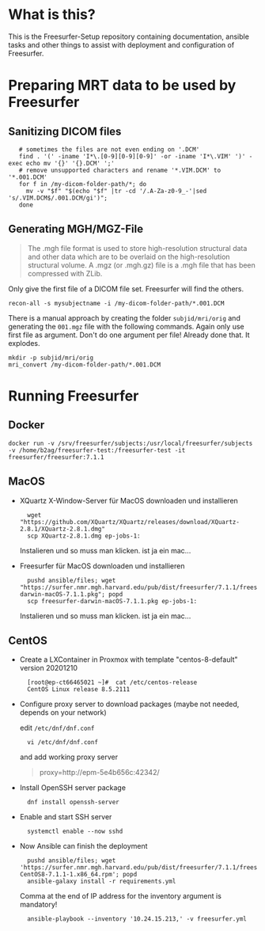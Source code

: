 # What is this?

This is the Freesurfer-Setup repository containing documentation, ansible tasks and other things to assist with deployment and configuration of Freesurfer.

# Preparing MRT data to be used by Freesurfer

## Sanitizing DICOM files

       # sometimes the files are not even ending on '.DCM'
       find . '(' -iname 'I*\.[0-9][0-9][0-9]' -or -iname 'I*\.VIM' ')' -exec echo mv '{}' '{}.DCM' ';'
       # remove unsupported characters and rename '*.VIM.DCM' to '*.001.DCM'
       for f in /my-dicom-folder-path/*; do
         mv -v "$f" "$(echo "$f" |tr -cd '/.A-Za-z0-9_-'|sed 's/.VIM.DCM$/.001.DCM/gi')"; 
       done

## Generating MGH/MGZ-File

> The .mgh file format is used to store high-resolution structural data and other data which are to be overlaid on the high-resolution structural volume. A .mgz (or .mgh.gz) file is a .mgh file that has been compressed with ZLib. 

Only give the first file of a DICOM file set. Freesurfer will find the others.

    recon-all -s mysubjectname -i /my-dicom-folder-path/*.001.DCM

There is a manual approach by creating the folder `subjid/mri/orig` and generating the `001.mgz` file with the following commands. Again only use first file as argument. Don't do one argument per file! Already done that. It explodes.

    mkdir -p subjid/mri/orig
    mri_convert /my-dicom-folder-path/*.001.DCM

# Running Freesurfer

## Docker

    docker run -v /srv/freesurfer/subjects:/usr/local/freesurfer/subjects -v /home/b2ag/freesurfer-test:/freesurfer-test -it freesurfer/freesurfer:7.1.1

## MacOS

- XQuartz X-Window-Server für MacOS downloaden und installieren

        wget "https://github.com/XQuartz/XQuartz/releases/download/XQuartz-2.8.1/XQuartz-2.8.1.dmg"
        scp XQuartz-2.8.1.dmg ep-jobs-1:

    Instalieren und so muss man klicken. ist ja ein mac...

- Freesurfer für MacOS downloaden und installieren
  
        pushd ansible/files; wget "https://surfer.nmr.mgh.harvard.edu/pub/dist/freesurfer/7.1.1/freesurfer-darwin-macOS-7.1.1.pkg"; popd
        scp freesurfer-darwin-macOS-7.1.1.pkg ep-jobs-1:

    Instalieren und so muss man klicken. ist ja ein mac...


## CentOS

- Create a LXContainer in Proxmox with template "centos-8-default" version 20201210

        [root@ep-ct66465021 ~]#  cat /etc/centos-release
        CentOS Linux release 8.5.2111

- Configure proxy server to download packages (maybe not needed, depends on your network)

    edit `/etc/dnf/dnf.conf`

        vi /etc/dnf/dnf.conf 

    and add working proxy server

    > proxy=http://epm-5e4b656c:42342/

- Install OpenSSH server package

        dnf install openssh-server

- Enable and start SSH server

        systemctl enable --now sshd

- Now Ansible can finish the deployment

        pushd ansible/files; wget 'https://surfer.nmr.mgh.harvard.edu/pub/dist/freesurfer/7.1.1/freesurfer-CentOS8-7.1.1-1.x86_64.rpm'; popd
        ansible-galaxy install -r requirements.yml

    Comma at the end of IP address for the inventory argument is mandatory!

        ansible-playbook --inventory '10.24.15.213,' -v freesurfer.yml



